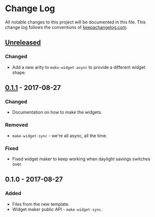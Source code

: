 # Change Log
All notable changes to this project will be documented in this file. This change log follows the conventions of [keepachangelog.com](http://keepachangelog.com/).

## [Unreleased]
### Changed
- Add a new arity to `make-widget-async` to provide a different widget shape.

## [0.1.1] - 2017-08-27
### Changed
- Documentation on how to make the widgets.

### Removed
- `make-widget-sync` - we're all async, all the time.

### Fixed
- Fixed widget maker to keep working when daylight savings switches over.

## 0.1.0 - 2017-08-27
### Added
- Files from the new template.
- Widget maker public API - `make-widget-sync`.

[Unreleased]: https://github.com/your-name/binf-file-processor/compare/0.1.1...HEAD
[0.1.1]: https://github.com/your-name/binf-file-processor/compare/0.1.0...0.1.1
